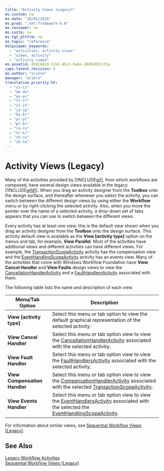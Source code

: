 ```yaml
---
title: "Activity Views (Legacy)"
ms.custom: na
ms.date: "10/02/2016"
ms.prod: ".net-framework-4.6"
ms.reviewer: na
ms.suite: na
ms.tgt_pltfrm: na
ms.topic: "reference"
helpviewer_keywords: 
  - "activities, activity views"
  - "views, activity"
  - "activity views"
ms.assetid: 83dc68cd-2cb2-45c2-9a6e-10d82053171a
caps.latest.revision: 5
ms.author: "erikre"
manager: "erikre"
translation.priority.ht: 
  - "cs-cz"
  - "de-de"
  - "es-es"
  - "fr-fr"
  - "it-it"
  - "ja-jp"
  - "ko-kr"
  - "pl-pl"
  - "pt-br"
  - "ru-ru"
  - "tr-tr"
  - "zh-cn"
  - "zh-tw"
---
```

# Activity Views (Legacy)
Many of the activities provided by [!INCLUDE[wf](../workflowdesigner/includes/wf_md.md)], from which workflows are composed, have several design views available in the legacy [!INCLUDE[wfd1](../workflowdesigner/includes/wfd1_md.md)]. When you drag an activity designer from the **Toolbox** onto the design surface, and thereafter whenever you select the activity, you can switch between the different design views by using either the **Workflow** menu or by right-clicking the selected activity. Also, when you move the pointer over the name of a selected activity, a drop-down set of tabs appears that you can use to switch between the different views.  
  
 Every activity has at least one view; this is the default view shown when you drag an activity designer from the **Toolbox** onto the design surface. This activity default view is available as the **View [activity type]** option on the menus and tab, for example, **View Parallel**. Most of the activities have additional views and different activities can have different views. For example, the [TransactionScopeActivity](http://go.microsoft.com/fwlink?LinkID=65093) activity has the compensation view and the [EventHandlingScopeActivity](http://go.microsoft.com/fwlink?LinkID=65030) activity has an events view. Many of the activities that come with Windows Workflow Foundation have **View Cancel Handler** and **View Faults** design views to view the [CancellationHandlerActivity](http://go.microsoft.com/fwlink?LinkID=65050) and a [FaultHandlersActivity](http://go.microsoft.com/fwlink?LinkID=65055) associated with them.  
  
 The following table lists the name and description of each view.  
  
|Menu/Tab Option|Description|  
|----------------------|-----------------|  
|**View [activity type]**|Select this menu or tab option to view the default graphical representation of the selected activity.|  
|**View Cancel Handler**|Select this menu or tab option view to view the [CancellationHandlerActivity](http://go.microsoft.com/fwlink?LinkID=65050) associated with the selected activity.|  
|**View Fault Handler**|Select this menu or tab option view to view the [FaultHandlersActivity](http://go.microsoft.com/fwlink?LinkID=65055) associated with the selected activity.|  
|**View Compensation Handler**|Select this menu or tab option view to view the [CompensationHandlerActivity](http://go.microsoft.com/fwlink?LinkID=65053) associated with the selected [TransactionScopeActivity](http://go.microsoft.com/fwlink?LinkID=65093).|  
|**View Events Handler**|Select this menu or tab option view to view the [EventHandlersActivity](http://go.microsoft.com/fwlink?LinkID=65018) associated with the selected the [EventHandlingScopeActivity](http://go.microsoft.com/fwlink?LinkID=65030).|  
  
 For information about similar views, see [Sequential Workflow Views (Legacy)](../workflowdesigner/sequential-workflow-views--legacy-.md).  
  
## See Also  
 [Legacy Workflow Activities](../workflowdesigner/legacy-workflow-activities.md)   
 [Sequential Workflow Views (Legacy)](../workflowdesigner/sequential-workflow-views--legacy-.md)